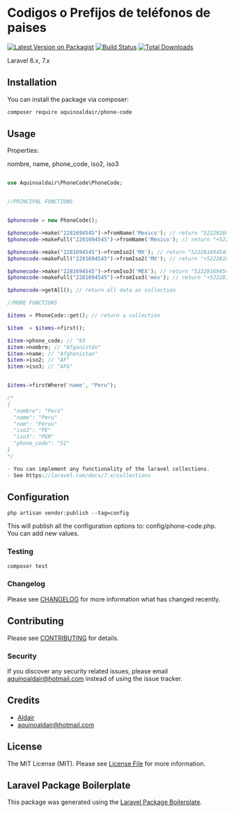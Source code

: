 # Codigos o Prefijos de teléfonos de paises

[![Latest Version on Packagist](https://img.shields.io/packagist/v/aquinoaldair/phone-code.svg?style=flat-square)](https://packagist.org/packages/aquinoaldair/phone-code)
[![Build Status](https://travis-ci.org/aquinoaldair/phone-code.svg?branch=master)](https://travis-ci.org/aquinoaldair/phone-code)
[![Total Downloads](https://img.shields.io/packagist/dt/aquinoaldair/phone-code.svg?style=flat-square)](https://packagist.org/packages/aquinoaldair/phone-code)

Laravel 6.x, 7.x

## Installation

You can install the package via composer:

```bash
composer require aquinoaldair/phone-code
```

## Usage

Properties:

nombre, name, phone_code, iso2, iso3

``` php

use Aquinoaldair\PhoneCode\PhoneCode;


//PRINCIPAL FUNCTIONS


$phonecode = new PhoneCode();

$phonecode->make("2281694545")->fromName('Mexico'); // return "522281694545"
$phonecode->makeFull("2281694545")->fromName('Mexico'); // return "+522281694545"

$phonecode->make("2281694545")->fromIso2('MX'); // return "522281694545"
$phonecode->makeFull("2281694545")->fromIso2('MX'); // return "+522281694545" 

$phonecode->make("2281694545")->fromIso3('MEX'); // return "522281694545"
$phonecode->makeFull("2281694545")->fromIso3('mex'); // return "+522281694545" 

$phonecode->getAll(); // return all data as collection

//MORE FUNCTIONS

$items = PhoneCode::get(); // return a collection

$item  = $items->first();

$item->phone_code; // "93
$item->nombre; // "Afganistán"
$item->name; // "Afghanistan"
$item->iso2; // "AF"
$item->iso3; // "AFG" 


$items->firstWhere('name', "Peru");

/*
{
  "nombre": "Perú"
  "name": "Peru"
  "nom": "Pérou"
  "iso2": "PE"
  "iso3": "PER"
  "phone_code": "51"
}
*/

- You can implement any functionality of the laravel collections.
- See https://laravel.com/docs/7.x/collections


```

## Configuration

```
php artisan vendor:publish --tag=config
```
This will publish all the configuration options to: config/phone-code.php. You can add new values.



### Testing

``` bash
composer test
```

### Changelog

Please see [CHANGELOG](CHANGELOG.md) for more information what has changed recently.

## Contributing

Please see [CONTRIBUTING](CONTRIBUTING.md) for details.

### Security

If you discover any security related issues, please email aquinoaldair@hotmail.com instead of using the issue tracker.

## Credits

- [Aldair](https://github.com/aquinoaldair)
- aquinoaldair@hotmail.com

## License

The MIT License (MIT). Please see [License File](LICENSE.md) for more information.

## Laravel Package Boilerplate

This package was generated using the [Laravel Package Boilerplate](https://laravelpackageboilerplate.com).
